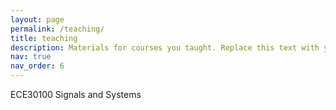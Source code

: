 ```yaml
---
layout: page
permalink: /teaching/
title: teaching
description: Materials for courses you taught. Replace this text with your description.
nav: true
nav_order: 6
---
```


ECE30100 Signals and Systems




